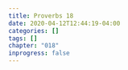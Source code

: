 ```yaml
---
title: Proverbs 18
date: 2020-04-12T12:44:19-04:00
categories: []
tags: []
chapter: "018"
inprogress: false
---
```


